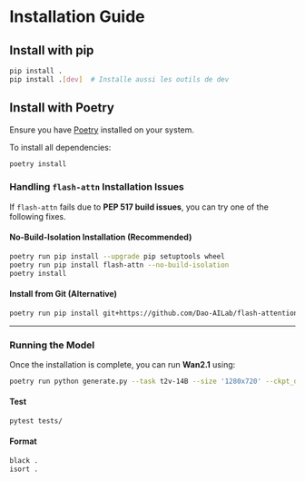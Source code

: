 # Installation Guide

## Install with pip

```bash
pip install .
pip install .[dev]  # Installe aussi les outils de dev
```

## Install with Poetry

Ensure you have [Poetry](https://python-poetry.org/docs/#installation) installed on your system.

To install all dependencies:

```bash
poetry install
```

### Handling `flash-attn` Installation Issues

If `flash-attn` fails due to **PEP 517 build issues**, you can try one of the following fixes.

#### No-Build-Isolation Installation (Recommended)
```bash
poetry run pip install --upgrade pip setuptools wheel
poetry run pip install flash-attn --no-build-isolation
poetry install
```

#### Install from Git (Alternative)
```bash
poetry run pip install git+https://github.com/Dao-AILab/flash-attention.git
```

---

### Running the Model

Once the installation is complete, you can run **Wan2.1** using:

```bash
poetry run python generate.py --task t2v-14B --size '1280x720' --ckpt_dir ./Wan2.1-T2V-14B --prompt "Two anthropomorphic cats in comfy boxing gear and bright gloves fight intensely on a spotlighted stage."
```

#### Test
```bash
pytest tests/
```
#### Format
```bash
black .
isort .
```
